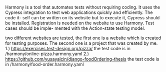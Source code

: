 Harmony is a tool that automates tests without requiring coding. It uses the
Cypress integration to test web applications quickly and efficiently. The code it-
self can be written on its website but to execute it, Cypress should be installed.
Registration is needed on the website to use Harmony. Test cases should be imple-
mented with the Action-state testing model.


two different websites are tested, the first one is a website which is created for testing purposes. The second one is a project that was created by me.
1.) https://exercises.test-design.org/pizza/ the test code is in /harmony/online-pizza.harmony.yaml
2.) https://github.com/yusayalcin/django-foodOrdering-thesis the test code is in /harmony/food-order.harmony.yaml
